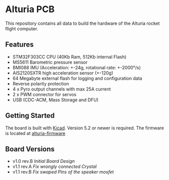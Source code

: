 # Alturia PCB

This repository contains all data to build the hardware of the Alturia rocket flight computer. 

## Features
-  STM32F303CC CPU (40Kb Ram, 512Kb internal Flash)
-  MS5611 Barometric pressure sensor
-  BMI088 IMU (Acceleration: +-24g, rotational rate: +-2000°/s)
-  AIS2120SXTR high acceleration sensor (+-120g)
-  64 Megabyte external flash for logging and configuration data
-  Reverse polarity protection
-  4 x Pyro output channels with max 25A current
-  2 x PWM connector for servos
-  USB (CDC-ACM, Mass Storage and DFU)

## Getting Started

The board is built with [Kicad](http://kicad-pcb.org/). Version 5.2 or newer is required. The firmware is located at [alturia-firmware](https://github.com/rckTom/alturia-firmware)

## Board Versions
*   v1.0 rev.B *Initial Board Design*
*   v1.1 rev.A *Fix wrongly connected Crystal*
*   v1.1 rev.B *Fix swaped Pins of the speaker mosfet*